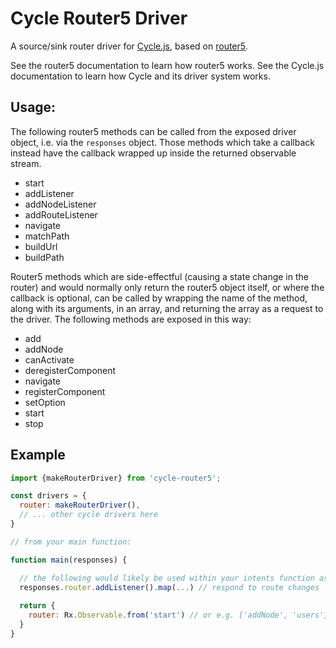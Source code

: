 # Cycle Router5 Driver

A source/sink router driver for [Cycle.js](http://cycle.js.org), based on [router5](http://router5.github.io/).

See the router5 documentation to learn how router5 works. See the Cycle.js documentation to learn how Cycle and its driver system works.

## Usage:

The following router5 methods can be called from the exposed driver object, i.e. via the `responses` object. Those methods which take a callback instead have the callback wrapped up inside
the returned observable stream.

* start
* addListener
* addNodeListener
* addRouteListener
* navigate
* matchPath
* buildUrl
* buildPath

Router5 methods which are side-effectful (causing a state change in the router) and would normally only return the router5 object itself, or where the callback is optional, can be called by wrapping the name of the method, along with its arguments, in an array, and returning the array as a request to the driver. The following methods are exposed in this way:

* add
* addNode
* canActivate
* deregisterComponent
* navigate
* registerComponent
* setOption
* start
* stop

## Example

```js
import {makeRouterDriver} from 'cycle-router5';

const drivers = {
  router: makeRouterDriver(),
  // ... other cycle drivers here
}

// from your main function:

function main(responses) {

  // the following would likely be used within your intents function as you build your main view
  responses.router.addListener().map(...) // respond to route changes
  
  return {
    router: Rx.Observable.from('start') // or e.g. ['addNode', 'users', '/users']
  }
}
```